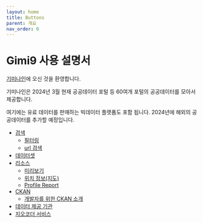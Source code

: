 ```yaml
---
layout: home
title: Buttons
parent: 개요
nav_order: 0
---
```


# Gimi9 사용 설명서

[기미나인](https://gimi9.com/)에 오신 것을 환영합니다.

기미나인은 2024년 3월 현재 공공데이터 포털 등 60여개 포털의 공공데이터를 모아서 제공합니다.

여기에는 유료 데이터를 판매하는 빅데이터 플랫폼도 포함 됩니다.
2024년에 해외의 공공데이터를 추가할 예정입니다.

* [검색](search)
  * [필터링](search/filter)
  * [url 검색](search/url)
* [데이터셋](dataset)
* [리소스](resource)
  * [미리보기](resource/preview)
  * [위치 정보(지도)](resource/map)
  * [Profile Report](resource/profile-report)
* [CKAN](ckan)
  * [개발자를 위한 CKAN 소개](ckan/ckan_management)
* [데이터 제공 기관](https://gimi9.com/organization/)
* [지오코더 서비스](https://gimi9.com/geocode-service/)

